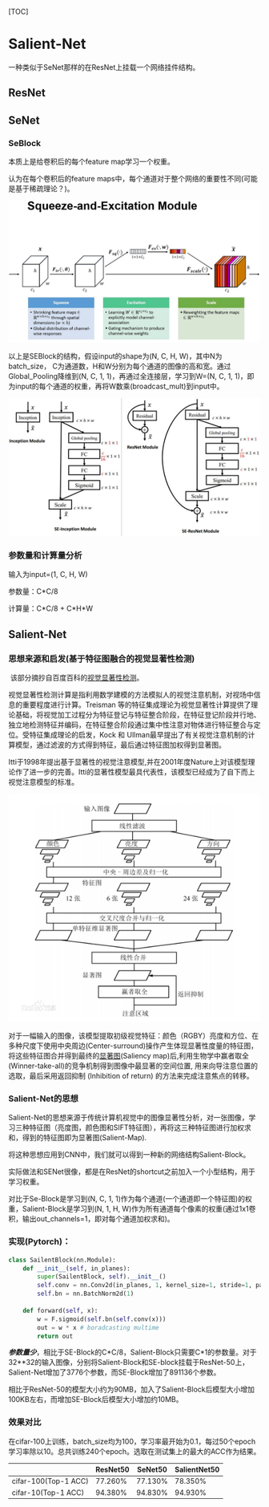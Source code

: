 [TOC]


# Salient-Net

一种类似于SeNet那样的在ResNet上挂载一个网络挂件结构。

## ResNet



## SeNet

### SeBlock

本质上是给卷积后的每个feature map学习一个权重。

认为在每个卷积后的feature maps中，每个通道对于整个网络的重要性不同(可能是基于稀疏理论？)。

![SEBlock](./SalientNet-pics/SEBlock.jpg)

以上是SEBlock的结构，假设input的shape为(N, C, H, W)，其中N为batch_size， C为通道数，H和W分别为每个通道的图像的高和宽。通过Global_Pooling降维到(N, C, 1, 1)，再通过全连接层，学习到W=(N, C, 1, 1)，即为input的每个通道的权重，再将W数乘(broadcast_mult)到input中。

![SE_ResNet_Inception](./SalientNet-pics/SE_ResNet_Inception.jpg)



### 参数量和计算量分析

输入为input=(1, C, H, W)

参数量：C*C/8

计算量：C\*C/8 + C\*H*W



## Salient-Net

### 思想来源和启发(基于特征图融合的视觉显著性检测)

​		该部分摘抄自百度百科的[视觉显著性检测]([https://baike.baidu.com/item/%E8%A7%86%E8%A7%89%E6%98%BE%E8%91%97%E6%80%A7%E6%A3%80%E6%B5%8B](https://baike.baidu.com/item/视觉显著性检测))。

​		视觉显著性检测计算是指利用数学建模的方法模拟人的视觉注意机制，对视场中信息的重要程度进行计算。Treisman 等的特征集成理论为视觉显著性计算提供了理论基础，将视觉加工过程分为特征登记与特征整合阶段，在特征登记阶段并行地、独立地检测特征并编码，在特征整合阶段通过集中性注意对物体进行特征整合与定位。受特征集成理论的启发，Kock 和 Ullman最早提出了有关视觉注意机制的计算模型，通过滤波的方式得到特征，最后通过特征图加权得到显著图。

​		Itti于1998年提出基于显著性的视觉注意模型,并在2001年度Nature上对该模型理论作了进一步的完善。Itti的显著性模型最具代表性，该模型已经成为了自下而上视觉注意模型的标准。

![salient_feature_merge](./SalientNet-pics/salient_feature_merge.png)

对于一幅输入的图像，该模型提取初级视觉特征：颜色（RGBY）亮度和方位、在多种尺度下使用中央周边(Center-surround)操作产生体现显著性度量的特征图，将这些特征图合并得到最终的[显著图](https://baike.baidu.com/item/显著图/22742326)(Saliency map)后,利用生物学中赢者取全(Winner-take-all)的竞争机制得到图像中最显著的空间位置, 用来向导注意位置的选取，最后采用返回抑制 (Inhibition of return) 的方法来完成注意焦点的转移。

### Salient-Net的思想

Salient-Net的思想来源于传统计算机视觉中的图像显著性分析，对一张图像，学习三种特征图（亮度图，颜色图和SIFT特征图），再将这三种特征图进行加权求和，得到的特征图即为显著图(Salient-Map).

将这种思想应用到CNN中，我们就可以得到一种新的网络结构Salient-Block。

实际做法和SENet很像，都是在ResNet的shortcut之前加入一个小型结构，用于学习权重。

对比于Se-Block是学习到(N, C, 1, 1)作为每个通道(一个通道即一个特征图)的权重，Salient-Block是学习到(N, 1, H, W)作为所有通道每个像素的权重(通过1x1卷积，输出out_channels=1，即对每个通道加权求和)。

### 实现(Pytorch)：

```python
class SailentBlock(nn.Module):
    def __init__(self, in_planes):
        super(SailentBlock, self).__init__()
        self.conv = nn.Conv2d(in_planes, 1, kernel_size=1, stride=1, padding=0, bias=False)
        self.bn = nn.BatchNorm2d(1)
    
    def forward(self, x):
        w = F.sigmoid(self.bn(self.conv(x)))
        out = w * x # boradcasting multime
        return out
```



***参数量少***，相比于SE-Block的C\*C/8，Salient-Block只需要C\*1的参数量。对于32*\*32的输入图像，分别将Salient-Block和SE-block挂载于ResNet-50上，Salient-Net增加了3776个参数，而SE-Block增加了891136个参数。

​		相比于ResNet-50的模型大小约为90MB，加入了Salient-Block后模型大小增加100KB左右，而增加SE-Block后模型大小增加约10MB。

### 效果对比

在cifar-100上训练，batch_size均为100，学习率最开始为0.1，每过50个epoch学习率除以10。总共训练240个epoch。选取在测试集上的最大的ACC作为结果。

|                      | ResNet50 | SeNet50 | SalientNet50 |
| -------------------- | -------- | ------- | ------------ |
| cifar-100(Top-1 ACC) | 77.260%  | 77.130% | 78.350%      |
| cifar-10(Top-1 ACC)  | 94.380%  | 94.830% | 94.930%      |


